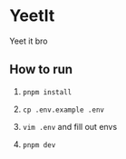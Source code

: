 # YeetIt

Yeet it bro

## How to run

1. `pnpm install`

2. `cp .env.example .env`

3. `vim .env` and fill out envs

4. `pnpm dev`
